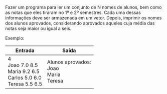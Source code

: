 Fazer um programa para ler um conjunto de N nomes de alunos, bem como as notas que eles tiraram no 1º e 2º semestres. 
Cada uma dessas informações deve ser armazenada em um vetor. Depois, imprimir os nomes dos alunos aprovados, 
considerando aprovados aqueles cuja média das notas seja maior ou igual a seis.

Exemplo:

| Entrada                                                                | Saída                                        |
|------------------------------------------------------------------------|----------------------------------------------|
| 4<br>Joao 7.0 8.5<br>Maria 9.2 6.5<br>Carlos 5.0 6.0<br>Teresa 5.5 6.5 | Alunos aprovados:<br>Joao<br>Maria<br>Teresa |
